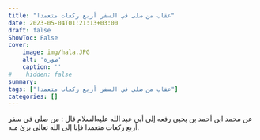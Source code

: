 ```yaml
---
title: "عقاب من صلى في السفر أربع ركعات متعمدا"
date: 2023-05-04T01:21:13+03:00
draft: false
ShowToc: False
cover:
    image: img/hala.JPG
    alt: 'صورة'
    caption: ''
#    hidden: false
summary: 
tags: ["عقاب من صلى في السفر أربع ركعات متعمدا"]
categories: []
---
```

عن محمد
ابن أحمد بن يحيى رفعه إلى أبي عبد الله عليه‌السلام قال : من صلى في سفر
أربع ركعات متعمدا فإنا إلى الله تعالى برئ منه.
